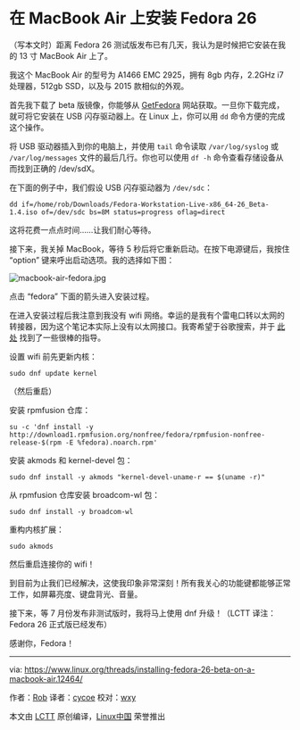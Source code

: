 在 MacBook Air 上安装 Fedora 26
======================

（写本文时）距离 Fedora 26 测试版发布已有几天，我认为是时候把它安装在我的 13 寸 MacBook Air 上了。

我这个 MacBook Air 的型号为 A1466 EMC 2925，拥有 8gb 内存，2.2GHz i7 处理器，512gb SSD，以及与 2015 款相似的外观。

首先我下载了 beta 版镜像，你能够从 [GetFedora][1] 网站获取。一旦你下载完成，就可将它安装在 USB 闪存驱动器上。在 Linux 上，你可以用 `dd` 命令方便的完成这个操作。

将 USB 驱动器插入到你的电脑上，并使用 `tail` 命令读取 `/var/log/syslog` 或 `/var/log/messages` 文件的最后几行。你也可以使用 `df -h` 命令查看存储设备从而找到正确的 /dev/sdX。

在下面的例子中，我们假设 USB 闪存驱动器为 `/dev/sdc`：


```
dd if=/home/rob/Downloads/Fedora-Workstation-Live-x86_64-26_Beta-1.4.iso of=/dev/sdc bs=8M status=progress oflag=direct
```

这将花费一点点时间……让我们耐心等待。

接下来，我关掉 MacBook，等待 5 秒后将它重新启动。在按下电源键后，我按住 “option” 键来呼出启动选项。我的选择如下图：

![macbook-air-fedora.jpg](https://www.linux.org/attachments/macbook-air-fedora-jpg.2763/)

点击 “fedora” 下面的箭头进入安装过程。

在进入安装过程后我注意到我没有 wifi 网络。幸运的是我有个雷电口转以太网的转接器，因为这个笔记本实际上没有以太网接口。我寄希望于谷歌搜索，并于 [此处][2] 找到了一些很棒的指导。

设置 wifi 前先更新内核：

```
sudo dnf update kernel
```

（然后重启）

安装 rpmfusion 仓库：

```
su -c 'dnf install -y http://download1.rpmfusion.org/nonfree/fedora/rpmfusion-nonfree-release-$(rpm -E %fedora).noarch.rpm'
```

安装 akmods 和 kernel-devel 包：

```
sudo dnf install -y akmods "kernel-devel-uname-r == $(uname -r)"
```

从 rpmfusion 仓库安装 broadcom-wl 包：

```
sudo dnf install -y broadcom-wl
```

重构内核扩展：

```
sudo akmods
```

然后重启连接你的 wifi！

到目前为止我们已经解决，这使我印象非常深刻！所有我关心的功能键都能够正常工作，如屏幕亮度、键盘背光、音量。

接下来，等 7 月份发布非测试版时，我将马上使用 dnf 升级！（LCTT 译注：Fedora 26 正式版已经发布）

感谢你，Fedora！

--------------------------------------------------------------------------------

via: https://www.linux.org/threads/installing-fedora-26-beta-on-a-macbook-air.12464/

作者：[Rob][a]
译者：[cycoe](https://github.com/cycoe)
校对：[wxy](https://github.com/wxy)

本文由 [LCTT](https://github.com/LCTT/TranslateProject) 原创编译，[Linux中国](https://linux.cn/) 荣誉推出

[a]:https://www.linux.org/members/rob.1/
[1]:https://getfedora.org/en/workstation/prerelease/
[2]:https://gist.github.com/jamespamplin/7a803fd5be61d4f93e0c5dcdea3f99ee
